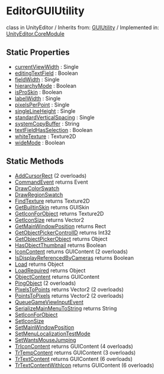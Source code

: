 # EditorGUIUtility
class in UnityEditor
 / Inherits from: <a href="https://docs.unity3d.com/6000.0/Documentation/ScriptReference/GUIUtility.html">GUIUtility</a> / Implemented in: <a href="https://docs.unity3d.com/6000.0/Documentation/ScriptReference/UnityEditor.CoreModule.html">UnityEditor.CoreModule</a>
## Static Properties
- <a href="https://docs.unity3d.com/6000.0/Documentation/ScriptReference/EditorGUIUtility-currentViewWidth.html">currentViewWidth</a> : Single
- <a href="https://docs.unity3d.com/6000.0/Documentation/ScriptReference/EditorGUIUtility-editingTextField.html">editingTextField</a> : Boolean
- <a href="https://docs.unity3d.com/6000.0/Documentation/ScriptReference/EditorGUIUtility-fieldWidth.html">fieldWidth</a> : Single
- <a href="https://docs.unity3d.com/6000.0/Documentation/ScriptReference/EditorGUIUtility-hierarchyMode.html">hierarchyMode</a> : Boolean
- <a href="https://docs.unity3d.com/6000.0/Documentation/ScriptReference/EditorGUIUtility-isProSkin.html">isProSkin</a> : Boolean
- <a href="https://docs.unity3d.com/6000.0/Documentation/ScriptReference/EditorGUIUtility-labelWidth.html">labelWidth</a> : Single
- <a href="https://docs.unity3d.com/6000.0/Documentation/ScriptReference/EditorGUIUtility-pixelsPerPoint.html">pixelsPerPoint</a> : Single
- <a href="https://docs.unity3d.com/6000.0/Documentation/ScriptReference/EditorGUIUtility-singleLineHeight.html">singleLineHeight</a> : Single
- <a href="https://docs.unity3d.com/6000.0/Documentation/ScriptReference/EditorGUIUtility-standardVerticalSpacing.html">standardVerticalSpacing</a> : Single
- <a href="https://docs.unity3d.com/6000.0/Documentation/ScriptReference/EditorGUIUtility-systemCopyBuffer.html">systemCopyBuffer</a> : String
- <a href="https://docs.unity3d.com/6000.0/Documentation/ScriptReference/EditorGUIUtility-textFieldHasSelection.html">textFieldHasSelection</a> : Boolean
- <a href="https://docs.unity3d.com/6000.0/Documentation/ScriptReference/EditorGUIUtility-whiteTexture.html">whiteTexture</a> : Texture2D
- <a href="https://docs.unity3d.com/6000.0/Documentation/ScriptReference/EditorGUIUtility-wideMode.html">wideMode</a> : Boolean
## Static Methods
- <a href="https://docs.unity3d.com/6000.0/Documentation/ScriptReference/EditorGUIUtility.AddCursorRect.html">AddCursorRect</a> (2 overloads)
- <a href="https://docs.unity3d.com/6000.0/Documentation/ScriptReference/EditorGUIUtility.CommandEvent.html">CommandEvent</a> returns Event
- <a href="https://docs.unity3d.com/6000.0/Documentation/ScriptReference/EditorGUIUtility.DrawColorSwatch.html">DrawColorSwatch</a>
- <a href="https://docs.unity3d.com/6000.0/Documentation/ScriptReference/EditorGUIUtility.DrawRegionSwatch.html">DrawRegionSwatch</a>
- <a href="https://docs.unity3d.com/6000.0/Documentation/ScriptReference/EditorGUIUtility.FindTexture.html">FindTexture</a> returns Texture2D
- <a href="https://docs.unity3d.com/6000.0/Documentation/ScriptReference/EditorGUIUtility.GetBuiltinSkin.html">GetBuiltinSkin</a> returns GUISkin
- <a href="https://docs.unity3d.com/6000.0/Documentation/ScriptReference/EditorGUIUtility.GetIconForObject.html">GetIconForObject</a> returns Texture2D
- <a href="https://docs.unity3d.com/6000.0/Documentation/ScriptReference/EditorGUIUtility.GetIconSize.html">GetIconSize</a> returns Vector2
- <a href="https://docs.unity3d.com/6000.0/Documentation/ScriptReference/EditorGUIUtility.GetMainWindowPosition.html">GetMainWindowPosition</a> returns Rect
- <a href="https://docs.unity3d.com/6000.0/Documentation/ScriptReference/EditorGUIUtility.GetObjectPickerControlID.html">GetObjectPickerControlID</a> returns Int32
- <a href="https://docs.unity3d.com/6000.0/Documentation/ScriptReference/EditorGUIUtility.GetObjectPickerObject.html">GetObjectPickerObject</a> returns Object
- <a href="https://docs.unity3d.com/6000.0/Documentation/ScriptReference/EditorGUIUtility.HasObjectThumbnail.html">HasObjectThumbnail</a> returns Boolean
- <a href="https://docs.unity3d.com/6000.0/Documentation/ScriptReference/EditorGUIUtility.IconContent.html">IconContent</a> returns GUIContent (2 overloads)
- <a href="https://docs.unity3d.com/6000.0/Documentation/ScriptReference/EditorGUIUtility.IsDisplayReferencedByCameras.html">IsDisplayReferencedByCameras</a> returns Boolean
- <a href="https://docs.unity3d.com/6000.0/Documentation/ScriptReference/EditorGUIUtility.Load.html">Load</a> returns Object
- <a href="https://docs.unity3d.com/6000.0/Documentation/ScriptReference/EditorGUIUtility.LoadRequired.html">LoadRequired</a> returns Object
- <a href="https://docs.unity3d.com/6000.0/Documentation/ScriptReference/EditorGUIUtility.ObjectContent.html">ObjectContent</a> returns GUIContent
- <a href="https://docs.unity3d.com/6000.0/Documentation/ScriptReference/EditorGUIUtility.PingObject.html">PingObject</a> (2 overloads)
- <a href="https://docs.unity3d.com/6000.0/Documentation/ScriptReference/EditorGUIUtility.PixelsToPoints.html">PixelsToPoints</a> returns Vector2 (2 overloads)
- <a href="https://docs.unity3d.com/6000.0/Documentation/ScriptReference/EditorGUIUtility.PointsToPixels.html">PointsToPixels</a> returns Vector2 (2 overloads)
- <a href="https://docs.unity3d.com/6000.0/Documentation/ScriptReference/EditorGUIUtility.QueueGameViewInputEvent.html">QueueGameViewInputEvent</a>
- <a href="https://docs.unity3d.com/6000.0/Documentation/ScriptReference/EditorGUIUtility.SerializeMainMenuToString.html">SerializeMainMenuToString</a> returns String
- <a href="https://docs.unity3d.com/6000.0/Documentation/ScriptReference/EditorGUIUtility.SetIconForObject.html">SetIconForObject</a>
- <a href="https://docs.unity3d.com/6000.0/Documentation/ScriptReference/EditorGUIUtility.SetIconSize.html">SetIconSize</a>
- <a href="https://docs.unity3d.com/6000.0/Documentation/ScriptReference/EditorGUIUtility.SetMainWindowPosition.html">SetMainWindowPosition</a>
- <a href="https://docs.unity3d.com/6000.0/Documentation/ScriptReference/EditorGUIUtility.SetMenuLocalizationTestMode.html">SetMenuLocalizationTestMode</a>
- <a href="https://docs.unity3d.com/6000.0/Documentation/ScriptReference/EditorGUIUtility.SetWantsMouseJumping.html">SetWantsMouseJumping</a>
- <a href="https://docs.unity3d.com/6000.0/Documentation/ScriptReference/EditorGUIUtility.TrIconContent.html">TrIconContent</a> returns GUIContent (4 overloads)
- <a href="https://docs.unity3d.com/6000.0/Documentation/ScriptReference/EditorGUIUtility.TrTempContent.html">TrTempContent</a> returns GUIContent (3 overloads)
- <a href="https://docs.unity3d.com/6000.0/Documentation/ScriptReference/EditorGUIUtility.TrTextContent.html">TrTextContent</a> returns GUIContent (6 overloads)
- <a href="https://docs.unity3d.com/6000.0/Documentation/ScriptReference/EditorGUIUtility.TrTextContentWithIcon.html">TrTextContentWithIcon</a> returns GUIContent (6 overloads)
